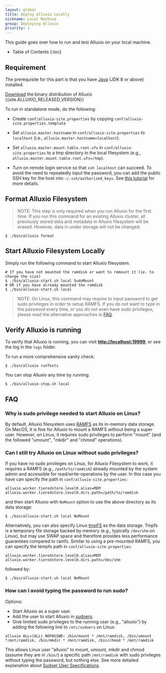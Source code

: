 ```yaml
---
layout: global
title: Deploy Alluxio Locally
nickname: Local Machine
group: Deploying Alluxio
priority: 1
---
```


This guide goes over how to run and test Alluxio on your local machine.

* Table of Contents
{:toc}

## Requirement

The prerequisite for this part is that you have
[Java](http://www.oracle.com/technetwork/java/javase/downloads/jdk8-downloads-2133151.html) (JDK 8
or above) installed.

[Download](https://alluxio.io/download) the binary distribution of Alluxio
{{site.ALLUXIO_RELEASED_VERSION}}

To run in standalone mode, do the following:

* Create `conf/alluxio-site.properties` by copying `conf/alluxio-site.properties.template`

* Set `alluxio.master.hostname` in `conf/alluxio-site.properties` to `localhost` (i.e.,
`alluxio.master.hostname=localhost`).

* Set `alluxio.master.mount.table.root.ufs` in `conf/alluxio-site.properties` to a tmp directory in the local
  filesystem (e.g., `alluxio.master.mount.table.root.ufs=/tmp`).

* Turn on remote login service so that `ssh localhost` can succeed. To avoid the need to
repeatedly input the password, you can add the public SSH key for the host into
`~/.ssh/authorized_keys`. See [this tutorial](http://www.linuxproblem.org/art_9.html) for more
details.

## Format Alluxio Filesystem

> NOTE: This step is only required when you run Alluxio for the first time.
> If you run this command for an existing Alluxio cluster,
> all previously stored data and metadata in Alluxio filesystem will be erased.
> However, data in under storage will not be changed.

```console
$ ./bin/alluxio format
```

## Start Alluxio Filesystem Locally

Simply run the following command to start Alluxio filesystem.

```console
# If you have not mounted the ramdisk or want to remount it (ie. to change the size)
$ ./bin/alluxio-start.sh local SudoMount
# OR if you have already mounted the ramdisk
$ ./bin/alluxio-start.sh local
```

> NOTE: On Linux, this command may require to input password to get sudo privileges
> in order to setup RAMFS. If you do not want to type in the password every time, or you do
> not even have sudo privileges, please read the alternative approaches in [FAQ](#faq).

## Verify Alluxio is running

To verify that Alluxio is running, you can visit
**[http://localhost:19999](http://localhost:19999)**, or see the log in the `logs` folder.

To run a more comprehensive sanity check:

```console
$ ./bin/alluxio runTests
```

You can stop Alluxio any time by running:

```console
$ ./bin/alluxio-stop.sh local
```


## FAQ

### Why is sudo privilege needed to start Alluxio on Linux?

By default, Alluxio filesystem uses
[RAMFS](https://www.kernel.org/doc/Documentation/filesystems/ramfs-rootfs-initramfs.txt) as its
in-memory data storage. On MacOS, it is fine for Alluxio to mount a RAMFS without being a super
user. However, on Linux, it requires sudo privileges to perform "mount" (and the followed "umount",
"mkdir" and "chmod" operations).

### Can I still try Alluxio on Linux without sudo privileges?

If you have no sudo privileges on Linux, for Alluxio Filesystem to work, it requires a RAMFS (e.g., `/path/to/ramdisk`) already mounted
by the system admin and accessible for read/write-operations by the user. In this case you have can specify the path in
`conf/alluxio-site.properties`:

```properties
alluxio.worker.tieredstore.level0.alias=MEM
alluxio.worker.tieredstore.level0.dirs.path=/path/to/ramdisk
```

and then start Alluxio with `NoMount` option to use the above directory as its data storage:

```console
$ ./bin/alluxio-start.sh local NoMount
```

Alternatively, you can also specify Linux [tmpFS](https://en.wikipedia.org/wiki/Tmpfs)
as the data storage. Tmpfs is a temporary file storage backed by memory (e.g., typically `/dev/shm` on Linux), but may use SWAP space and
therefore provides less performance guarantees compared to ramfs. Similar to using a pre-mounted RAMFS, you can specify the tempfs path in
`conf/alluxio-site.properties`:

```properties
alluxio.worker.tieredstore.level0.alias=MEM
alluxio.worker.tieredstore.level0.dirs.path=/dev/shm
```

followed by:

```console
$ ./bin/alluxio-start.sh local NoMount
```

### How can I avoid typing the password to run sudo?

Options:

* Start Alluxio as a super user.
* Add the user to start Alluxio in [sudoers](https://help.ubuntu.com/community/Sudoers).
* Give limited sudo privileges to the running user (e.g., "alluxio") by adding the following line to
`/etc/sudoers` on Linux:

```
alluxio ALL=(ALL) NOPASSWD: /bin/mount * /mnt/ramdisk, /bin/umount */mnt/ramdisk, /bin/mkdir * /mnt/ramdisk, /bin/chmod * /mnt/ramdisk
```

This allows Linux user "alluxio" to mount, umount, mkdir and chmod (assume they are in `/bin/`) a
specific path `/mnt/ramdisk` with sudo privileges without typing the password, but nothing else. See
more detailed explanation about
[Sudoer User Specifications](https://help.ubuntu.com/community/Sudoers#User_Specifications).

